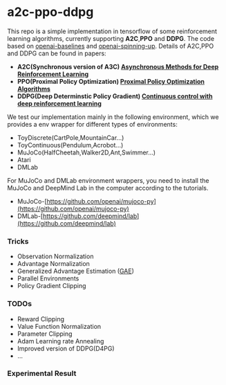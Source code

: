 # a2c-ppo-ddpg
This repo is a simple implementation in tensorflow of some reinforcement learning algorithms, currently supporting **A2C**,**PPO** and **DDPG**.
The code based on [openai-baselines](https://github.com/openai/baselines) and [openai-spinning-up](https://github.com/openai/spinningup).
Details of A2C,PPO and DDPG can be found in papers:
- **A2C(Synchronous version of A3C) [Asynchronous Methods for Deep Reinforcement Learning](https://arxiv.org/pdf/1602.01783.pdf)** 
- **PPO(Proximal Policy Optimization) [Proximal Policy Optimization Algorithms](https://arxiv.org/pdf/1707.06347.pdf)** 
- **DDPG(Deep Determinstic Policy Gradient) [Continuous control with deep reinforcement learning](https://arxiv.org/abs/1509.02971.pdf)** 

We test our implementation mainly in the following environment, which we provides a env wrapper for different types of environments:
- ToyDiscrete(CartPole,MountainCar...)
- ToyContinuous(Pendulum,Acrobot...)
- MuJoCo(HalfCheetah,Walker2D,Ant,Swimmer...)
- Atari
- DMLab

For MuJoCo and DMLab environment wrappers, you need to install the MuJoCo and DeepMind Lab in the computer according to the tutorials.
- MuJoCo-[https://github.com/openai/mujoco-py](https://github.com/openai/mujoco-py)
- DMLab-[https://github.com/deepmind/lab](https://github.com/deepmind/lab)

### Tricks ###
- Observation Normalization
- Advantage Normalization
- Generalized Advantage Estimation ([GAE](https://arxiv.org/pdf/1506.02438.pdf))
- Parallel Environments
- Policy Gradient Clipping

### TODOs ###
- Reward Clipping
- Value Function Normalization
- Parameter Clipping
- Adam Learning rate Annealing
- Improved version of DDPG(D4PG)
- ...
### Experimental Result ###


